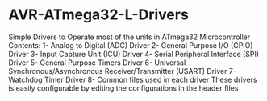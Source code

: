 # AVR-ATmega32-L-Drivers
Simple Drivers to Operate most of the units in ATmega32 Microcontroller
Contents:
1- Analog to Digital (ADC) Driver
2- General Purpose I/O (GPIO) Driver
3- Input Capture Unit (ICU) Driver
4- Serial Peripheral Interface (SPI) Driver
5- General Purpose Timers Driver
6- Universal Synchronous/Asynchronous Receiver/Transmitter (USART) Driver
7- Watchdog Timer Driver
8- Common files used in each driver
These drivers is easily configurable by editing the configurations in the header files
